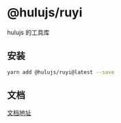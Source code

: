 # @hulujs/ruyi

hulujs 的工具库

## 安装

```bash
yarn add @hulujs/ruyi@latest --save
```

## 文档 

[文档地址](https://hulujs.github.io/ruyi/)